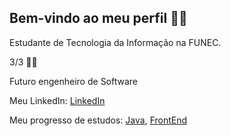 ## Bem-vindo ao meu perfil 👋👋

Estudante de Tecnologia da Informação na FUNEC. 

3/3 👨‍🎓

Futuro engenheiro de Software

Meu LinkedIn: [LinkedIn](https://www.linkedin.com/in/bruno-aires-a025ba211/)


Meu progresso de estudos: [Java](https://roadmap.sh/java?s=66679afb59bd70fae2deaf05), [FrontEnd](https://roadmap.sh/frontend?s=66679afb59bd70fae2deaf05)

